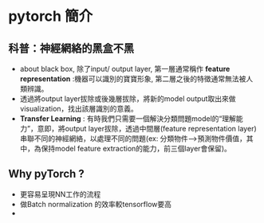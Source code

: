 # pytorch 簡介

## 科普：神經網絡的黑盒不黑
- about black box,
	除了input/ output layer, 第一層通常稱作 __feature representation__ :機器可以識別的寶寶形象, 第二層之後的特徵通常無法被人類辨識。
- 透過將output layer拔除或後幾層拔除，將新的model output取出來做visualization，找出該層識別的意義。
- __Transfer Learning__ : 有時我們只需要一個解決分類問題model的“理解能力”，意即，將output layer拔除，透過中間層(feature representation layer)串聯不同的神經網絡，以處理不同的問題(ex: 分類物件-->預測物件價值，其中，為保持model feature extraction的能力，前三個layer會保留)。

## Why pyTorch ?
- 更容易呈現NN工作的流程
- 做Batch normalization 的效率較tensorflow要高
- 